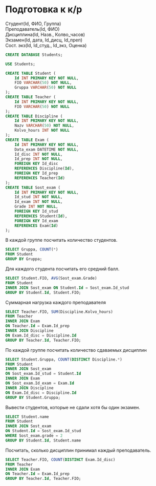 # Подготовка к к/р

Студент(Id, ФИО, Группа) \
Преподаватель(Id, ФИО) \
Дисциплина(Id, Назв., Колво_часов) \
Экзамен(Id, дата, Id_дисц, Id_преп) \
Сост. экз(Id, Id_студ., Id_экз, Оценка)

```sql
CREATE DATABASE Students;

USE Students;

CREATE TABLE Student (
    Id INT PRIMARY KEY NOT NULL,
    FIO VARCHAR(50) NOT NULL,
    Gruppa VARCHAR(50) NOT NULL
);
CREATE TABLE Teacher (
    Id INT PRIMARY KEY NOT NULL,
    FIO VARCHAR(50) NOT NULL
);
CREATE TABLE Discipline (
    Id INT PRIMARY KEY NOT NULL,
    Nazv VARCHAR(50) NOT NULL,
    Kolvo_hours INT NOT NULL
);
CREATE TABLE Exam (
    Id INT PRIMARY KEY NOT NULL,
    Data_exam DATETIME NOT NULL,
    Id_disc INT NOT NULL,
    Id_prep INT NOT NULL,
    FOREIGN KEY Id_disc
    REFERENCES Discipline(Id),
    FOREIGN KEY Id_prep
    REFERENCES Teacher(Id)
);
CREATE TABLE Sost_exam (
    Id INT PRIMARY KEY NOT NULL,
    Id_stud INT NOT NULL,
    Id_exam INT NOT NULL,
    Grade INT NOT NULL,
    FOREIGN KEY Id_stud
    REFERENCES Student(Id),
    FOREIGN KEY Id_exam
    REFERENCES Exam(Id)
);
```

В каждой группе посчитать количество студентов.

```sql
SELECT Gruppa, COUNT(*)
FROM Student
GROUP BY Gruppa;
```

Для каждого студента посчитать его средний балл.

```sql
SELECT Student.FIO, AVG(Sost_exam.Grade)
FROM Student
INNER JOIN Sost_exam ON Student.Id = Sost_exam.Id_stud
GROUP BY Student.Id, Student.FIO;
```

Суммарная нагрузка каждого преподавателя

```sql
SELECT Teacher.FIO, SUM(Discipline.Kolvo_hours)
FROM Teacher
INNER JOIN Exam
ON Teacher.Id = Exam.Id_prep
INNER JOIN Discipline
ON Exam.Id_disc = Discipline.Id
GROUP BY Teacher.Id, Teacher.FIO;
```

По каждой группе посчитать количество сдаваемых дисциплин

```sql
SELECT Student.Gruppa, COUNT(DISTINCT Discipline.*)
FROM Student
INNER JOIN Sost_exam
ON Sost_exam.Id_stud = Student.Id
INNER JOIN Exam
ON Sost_exam.Id_exam = Exam.Id
INNER JOIN Discipline
ON Exam.Id_disc = Discipline.Id
GROUP BY Student.Gruppa;
```

Вывести студентов, которые не сдали хотя бы один экзамен.

```sql
SELECT Student.name
FROM Student
INNER JOIN Sost_exam
ON Student.Id = Sost_exam.Id_stud
WHERE Sost_exam.grade = 2
GROUP BY Student.Id, Student.name
```

Посчитать, сколько дисциплин принимал каждый преподаватель.

```sql
SELECT Teacher.FIO, COUNT(DISTINCT Exam.Id_disc)
FROM Teacher
INNER JOIN Exam
ON Teacher.Id = Exam.Id_prep
GROUP BY Teacher.Id, Teacher.FIO;
```
